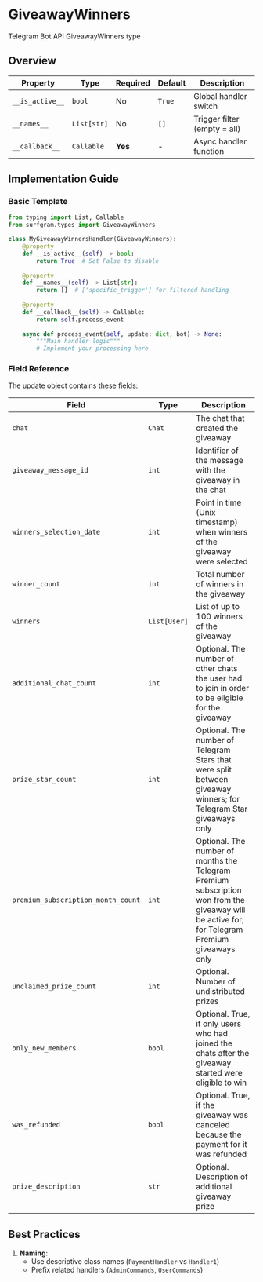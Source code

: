 # GiveawayWinners

Telegram Bot API GiveawayWinners type

## Overview

| Property        | Type               | Required | Default | Description                              |
|-----------------|--------------------|----------|---------|------------------------------------------|
| `__is_active__` | `bool`             | No       | `True`  | Global handler switch                   |
| `__names__`     | `List[str]`        | No       | `[]`    | Trigger filter (empty = all)            |
| `__callback__`  | `Callable`         | **Yes**  | -       | Async handler function                  |

## Implementation Guide

### Basic Template

```python
from typing import List, Callable
from surfgram.types import GiveawayWinners

class MyGiveawayWinnersHandler(GiveawayWinners):    
    @property
    def __is_active__(self) -> bool:
        return True  # Set False to disable
        
    @property
    def __names__(self) -> List[str]:
        return []  # ['specific_trigger'] for filtered handling
        
    @property
    def __callback__(self) -> Callable:
        return self.process_event
        
    async def process_event(self, update: dict, bot) -> None:
        """Main handler logic"""
        # Implement your processing here
```

### Field Reference

The update object contains these fields:

| Field          | Type              | Description                     |
|----------------|-------------------|---------------------------------|
| `chat` | `Chat` | The chat that created the giveaway |
| `giveaway_message_id` | `int` | Identifier of the message with the giveaway in the chat |
| `winners_selection_date` | `int` | Point in time (Unix timestamp) when winners of the giveaway were selected |
| `winner_count` | `int` | Total number of winners in the giveaway |
| `winners` | `List[User]` | List of up to 100 winners of the giveaway |
| `additional_chat_count` | `int` | Optional. The number of other chats the user had to join in order to be eligible for the giveaway |
| `prize_star_count` | `int` | Optional. The number of Telegram Stars that were split between giveaway winners; for Telegram Star giveaways only |
| `premium_subscription_month_count` | `int` | Optional. The number of months the Telegram Premium subscription won from the giveaway will be active for; for Telegram Premium giveaways only |
| `unclaimed_prize_count` | `int` | Optional. Number of undistributed prizes |
| `only_new_members` | `bool` | Optional. True, if only users who had joined the chats after the giveaway started were eligible to win |
| `was_refunded` | `bool` | Optional. True, if the giveaway was canceled because the payment for it was refunded |
| `prize_description` | `str` | Optional. Description of additional giveaway prize |

## Best Practices

1. **Naming**: 
   - Use descriptive class names (`PaymentHandler` vs `Handler1`)
   - Prefix related handlers (`AdminCommands`, `UserCommands`)
